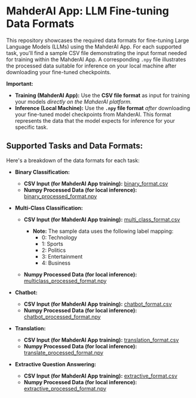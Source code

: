 # MahderAI App: LLM Fine-tuning Data Formats

This repository showcases the required data formats for fine-tuning Large Language Models (LLMs) using the MahderAI App. For each supported task, you'll find a sample CSV file demonstrating the input format needed for training within the MahderAI App. A corresponding `.npy` file illustrates the processed data suitable for inference on your local machine after downloading your fine-tuned checkpoints.

**Important:**

*   **Training (MahderAI App):** Use the **CSV file format** as input for training your models *directly on the MahderAI platform.*
*   **Inference (Local Machine):** Use the **`.npy` file format** *after* downloading your fine-tuned model checkpoints from MahderAI. This format represents the  data that the model expects for inference for your specific task.

## Supported Tasks and Data Formats:

Here's a breakdown of the data formats for each task:

*   **Binary Classification:**
    *   **CSV Input (for MahderAI App training):** [binary_format.csv](https://github.com/mahdertesf/LLM-Fine-tunning-Data-Format/blob/main/binary_classification/binary_format.csv)
    *   **Numpy Processed Data (for local inference):** [binary_processed_format.npy](https://github.com/mahdertesf/LLM-Fine-tunning-Data-Format/blob/main/binary_classification/binary_processed_format.npy)

*   **Multi-Class Classification:**
    *   **CSV Input (for MahderAI App training):** [multi_class_format.csv](https://github.com/mahdertesf/LLM-Fine-tunning-Data-Format/blob/main/Multi_class_classification/multi_class_format.csv)

        *   **Note:** The sample data uses the following label mapping:
            *   0: Technology
            *   1: Sports
            *   2: Politics
            *   3: Entertainment
            *   4: Business
    *   **Numpy Processed Data (for local inference):** [multiclass_processed_format.npy](https://github.com/mahdertesf/LLM-Fine-tunning-Data-Format/blob/main/Multi_class_classification/multiclass_processed_format.npy)

*   **Chatbot:**
    *   **CSV Input (for MahderAI App training):** [chatbot_format.csv](https://github.com/mahdertesf/LLM-Fine-tunning-Data-Format/blob/main/chatbot/chatbot_format.csv)
    *   **Numpy Processed Data (for local inference):** [chatbot_processed_format.npy](https://github.com/mahdertesf/LLM-Fine-tunning-Data-Format/blob/main/chatbot/chatbot_processed_format.npy)

*   **Translation:**
    *   **CSV Input (for MahderAI App training):** [translation_format.csv](https://github.com/mahdertesf/LLM-Fine-tunning-Data-Format/blob/main/translation/translation_format.csv)
    *   **Numpy Processed Data (for local inference):** [translate_processed_format.npy](https://github.com/mahdertesf/LLM-Fine-tunning-Data-Format/blob/main/translation/translate_processed_format.npy)

*   **Extractive Question Answering:**
    *   **CSV Input (for MahderAI App training):** [extractive_format.csv](https://github.com/mahdertesf/LLM-Fine-tunning-Data-Format/blob/main/extractive_question_answering/extractive_format.csv)
    *   **Numpy Processed Data (for local inference):** [extractive_processed_format.npy](https://github.com/mahdertesf/LLM-Fine-tunning-Data-Format/blob/main/extractive_question_answering/extractive_processed_format.npy)
